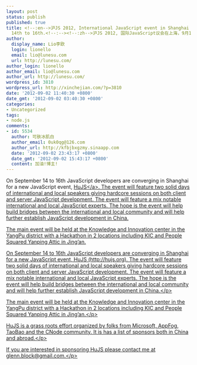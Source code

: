 ```yaml
---
layout: post
status: publish
published: true
title: <!--:en-->沪JS 2012, International JavaScript event in Shanghai from September
  14th to 16th.<!--:--><!--:zh-->沪JS 2012, 国际JavaScript议会在上海，9月14日到16日<!--:-->
author:
  display_name: Lio李欧
  login: lionello
  email: lio@lunesu.com
  url: http://lunesu.com/
author_login: lionello
author_email: lio@lunesu.com
author_url: http://lunesu.com/
wordpress_id: 3810
wordpress_url: http://xinchejian.com/?p=3810
date: '2012-09-02 11:40:30 +0800'
date_gmt: '2012-09-02 03:40:30 +0800'
categories:
- Uncategorized
tags:
- node.js
comments:
- id: 5534
  author: 可肤冰肌白
  author_email: 0uk0qg@126.com
  author_url: http://kfbjbxgzmy.sinaapp.com
  date: '2012-09-02 23:43:17 +0800'
  date_gmt: '2012-09-02 15:43:17 +0800'
  content: 加油!博主!
---
```

<p><!--:en-->On September 14 to 16th JavaScript developers are converging in Shanghai for a new JavaScript event, <a title="沪JS" href="http:&#47;&#47;hujs.org">HuJS<&#47;a>. The event will feature two solid days of international and local speakers giving hardcore sessions on both client and server JavaScript development. The event will feature a mix notable international and local JavaScript experts. The hope is the event will help build bridges between the international and local community and will help further establish JavaScript development in China.</p>
<p>The main event will be held at the Knowledge and Innovation center in the YangPu district with a Hackathon in 2 locations including KIC and People Squared Yanping Attic in Jing&rsquo;an.<!--:--><!--:zh-->
<p>On September 14 to 16th JavaScript developers are converging in Shanghai for a new JavaScript event, HuJS (http:&#47;&#47;hujs.org). The event will feature two solid days of international and local speakers giving hardcore sessions on both client and server JavaScript development. The event will feature a mix notable international and local JavaScript experts. The hope is the event will help build bridges between the international and local community and will help further establish JavaScript development in China.<&#47;p></p>
<p>The main event will be held at the  Knowledge and Innovation center in the YangPu district with a Hackathon in 2 locations including KIC and People Squared Yanping Attic in Jing&rsquo;an.<&#47;p></p>
<p>HuJS is a grass roots effort organized by folks from  Microsoft, AppFog,  TaoBao and the CNode community. It is has a list of sponsors both in China and abroad.<&#47;p></p>
<p>If you are interested in sponsoring HuJS please contact me at glenn.block@gmail.com.<&#47;p><br />
<!--:--></p>

